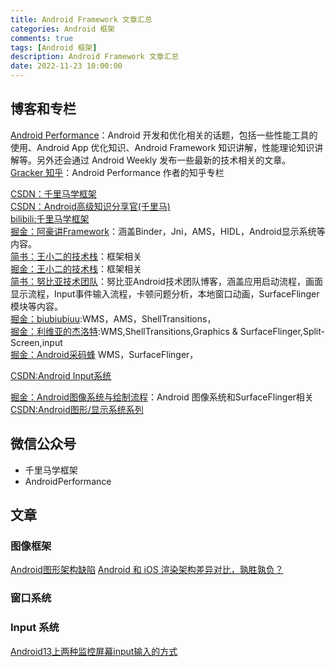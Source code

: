 ```yaml
---
title: Android Framework 文章汇总
categories: Android 框架
comments: true
tags: [Android 框架]
description: Android Framework 文章汇总
date: 2022-11-23 10:00:00
---
```



## 博客和专栏

[Android Performance](https://androidperformance.com/)：Android 开发和优化相关的话题，包括一些性能工具的使用、Android App 优化知识、Android Framework 知识讲解，性能理论知识讲解等。另外还会通过 Android Weekly 发布一些最新的技术相关的文章。      
[Gracker 知乎](https://www.zhihu.com/people/gracker)：Android Performance 作者的知乎专栏

[CSDN：千里马学框架](https://blog.csdn.net/learnframework/category_12210428.html)      
[CSDN：Android高级知识分享官(千里马)](https://blog.csdn.net/liaosongmao1?type=blog)      
[bilibili:千里马学框架](https://space.bilibili.com/397723494/article)      
[掘金：阿豪讲Framework](https://juejin.cn/user/342703355728382/posts)：涵盖Binder，Jni，AMS，HIDL，Android显示系统等内容。      
[简书：王小二的技术栈](https://www.jianshu.com/u/fd0b722ce11f)：框架相关      
[掘金：王小二的技术栈](https://juejin.cn/post/7366896388658593803)：框架相关      
[简书：努比亚技术团队](https://www.jianshu.com/u/167b54662111)：努比亚Android技术团队博客，涵盖应用启动流程，画面显示流程，Input事件输入流程，卡顿问题分析，本地窗口动画，SurfaceFlinger模块等内容。        
[掘金：biubiubiuu](https://juejin.cn/user/1116759543786040/posts)\:WMS，AMS，ShellTransitions，      
[掘金：利维亚的杰洛特](https://juejin.cn/user/1240706244936952/columns)\:WMS,ShellTransitions,Graphics & SurfaceFlinger,Split-Screen,input      
[掘金：Android采码蜂](https://juejin.cn/user/1459757308978104/posts) WMS，SurfaceFlinger，      

[CSDN:Android Input系统](https://blog.csdn.net/wenwang88/category_12712543.html)      

[掘金：Android图像系统与绘制流程](https://juejin.cn/column/7370244444282814490)：Android 图像系统和SurfaceFlinger相关       
[CSDN:Android图形/显示系统系列](https://blog.csdn.net/u010164190/category_8115449.html)      

## 微信公众号

 - 千里马学框架
 - AndroidPerformance

## 文章

### 图像框架

[Android图形架构缺陷](https://mp.weixin.qq.com/s/M61-uXnZz3mllMrn5HRNLg)
[Android 和 iOS 渲染架构差异对比，孰胜孰负？](https://mp.weixin.qq.com/s/5s11skxtI5FHVTa3ZuqQ7g)

### 窗口系统



### Input 系统

[Android13上两种监控屏幕input输入的方式](https://mp.weixin.qq.com/s/72rPrxVknkpscpv_4XTPVA)



